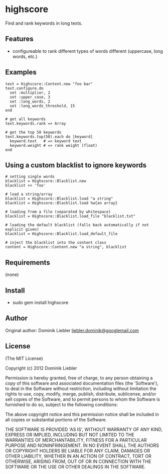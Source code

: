 highscore
===========

Find and rank keywords in long texts.

Features
--------

* configureable to rank different types of words different (uppercase, long words, etc.)

Examples
--------

    text = Highscore::Content.new "foo bar"
    text.configure.do 
      set :multiplier, 2
      set :upper_case, 3
      set :long_words, 2
      set :long_words_threshold, 15
    end

    # get all keywords
    text.keywords.rank => Array

    # get the top 50 keywords
    text.keywords.top(50).each do |keyword|
      keyword.text   # => keyword text
      keyword.weight # => rank weight (float)
    end


Using a custom blacklist to ignore keywords
-------------------------------------------

    # setting single words
    blacklist = Highscore::Blacklist.new
    blacklist << 'foo'

    # load a string/array
    blacklist = Highscore::Blacklist.load "a string"
    blacklist = Highscore::Blacklist.load %w{an array}

    # loading from a file (separated by whitespace)
    blacklist = Highscore::Blacklist.load_file "blacklist.txt"

    # loading the default blacklist (falls back automatically if not explicit given)
    blacklist = Highscore::Blacklist.load_default_file

    # inject the blacklist into the content class
    content = Highscore::Content.new "a string", blacklist


Requirements
------------

(none)

Install
-------

* sudo gem install highscore

Author
------

Original author: Dominik Liebler <liebler.dominik@googlemail.com>

License
-------

(The MIT License)

Copyright (c) 2012 Dominik Liebler

Permission is hereby granted, free of charge, to any person obtaining
a copy of this software and associated documentation files (the
'Software'), to deal in the Software without restriction, including
without limitation the rights to use, copy, modify, merge, publish,
distribute, sublicense, and/or sell copies of the Software, and to
permit persons to whom the Software is furnished to do so, subject to
the following conditions:

The above copyright notice and this permission notice shall be
included in all copies or substantial portions of the Software.

THE SOFTWARE IS PROVIDED 'AS IS', WITHOUT WARRANTY OF ANY KIND,
EXPRESS OR IMPLIED, INCLUDING BUT NOT LIMITED TO THE WARRANTIES OF
MERCHANTABILITY, FITNESS FOR A PARTICULAR PURPOSE AND NONINFRINGEMENT.
IN NO EVENT SHALL THE AUTHORS OR COPYRIGHT HOLDERS BE LIABLE FOR ANY
CLAIM, DAMAGES OR OTHER LIABILITY, WHETHER IN AN ACTION OF CONTRACT,
TORT OR OTHERWISE, ARISING FROM, OUT OF OR IN CONNECTION WITH THE
SOFTWARE OR THE USE OR OTHER DEALINGS IN THE SOFTWARE.
